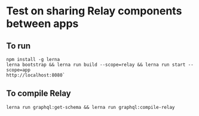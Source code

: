 # Test on sharing Relay components between apps

## To run
```
npm install -g lerna
lerna bootstrap && lerna run build --scope=relay && lerna run start --scope=app
http://localhost:8080`
```

## To compile Relay
```
lerna run graphql:get-schema && lerna run graphql:compile-relay
```